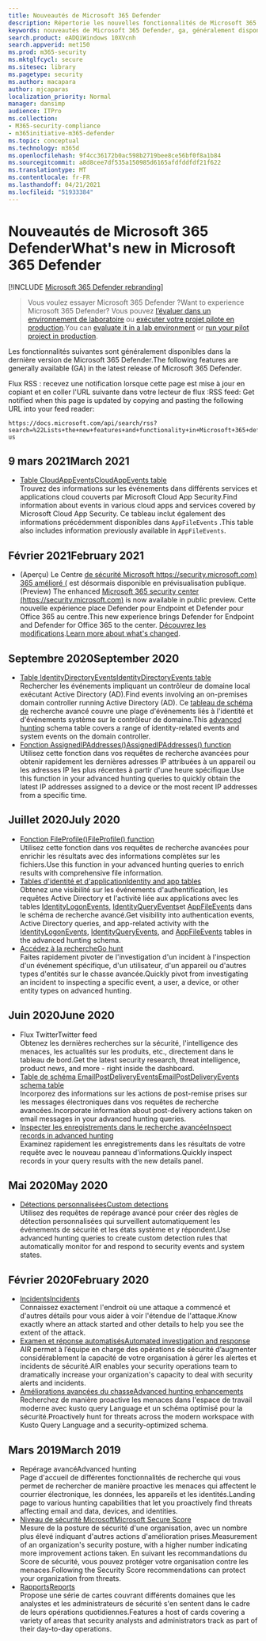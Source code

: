 ```yaml
---
title: Nouveautés de Microsoft 365 Defender
description: Répertorie les nouvelles fonctionnalités de Microsoft 365 Defender
keywords: nouveautés de Microsoft 365 Defender, ga, généralement disponibles, fonctionnalités, disponibles, nouvelles
search.product: eADQiWindows 10XVcnh
search.appverid: met150
ms.prod: m365-security
ms.mktglfcycl: secure
ms.sitesec: library
ms.pagetype: security
ms.author: macapara
author: mjcaparas
localization_priority: Normal
manager: dansimp
audience: ITPro
ms.collection:
- M365-security-compliance
- m365initiative-m365-defender
ms.topic: conceptual
ms.technology: m365d
ms.openlocfilehash: 9f4cc36172b0ac598b2719bee8ce56bf0f8a1b84
ms.sourcegitcommit: a8d8cee7df535a150985d6165afdfddfdf21f622
ms.translationtype: MT
ms.contentlocale: fr-FR
ms.lasthandoff: 04/21/2021
ms.locfileid: "51933384"
---
```

# <a name="whats-new-in-microsoft-365-defender"></a><span data-ttu-id="96264-104">Nouveautés de Microsoft 365 Defender</span><span class="sxs-lookup"><span data-stu-id="96264-104">What's new in Microsoft 365 Defender</span></span>

[!INCLUDE [Microsoft 365 Defender rebranding](../includes/microsoft-defender.md)]

> <span data-ttu-id="96264-105">Vous voulez essayer Microsoft 365 Defender ?</span><span class="sxs-lookup"><span data-stu-id="96264-105">Want to experience Microsoft 365 Defender?</span></span> <span data-ttu-id="96264-106">Vous pouvez [l’évaluer dans un environnement de laboratoire](m365d-evaluation.md?ocid=cx-docs-MTPtriallab) ou [exécuter votre projet pilote en production](m365d-pilot.md?ocid=cx-evalpilot).</span><span class="sxs-lookup"><span data-stu-id="96264-106">You can [evaluate it in a lab environment](m365d-evaluation.md?ocid=cx-docs-MTPtriallab) or [run your pilot project in production](m365d-pilot.md?ocid=cx-evalpilot).</span></span>
>

<span data-ttu-id="96264-107">Les fonctionnalités suivantes sont généralement disponibles dans la dernière version de Microsoft 365 Defender.</span><span class="sxs-lookup"><span data-stu-id="96264-107">The following features are generally available (GA) in the latest release of Microsoft 365 Defender.</span></span>

<span data-ttu-id="96264-108">Flux RSS : recevez une notification lorsque cette page est mise à jour en copiant et en coller l'URL suivante dans votre lecteur de flux :</span><span class="sxs-lookup"><span data-stu-id="96264-108">RSS feed: Get notified when this page is updated by copying and pasting the following URL into your feed reader:</span></span>
```http
https://docs.microsoft.com/api/search/rss?search=%22Lists+the+new+features+and+functionality+in+Microsoft+365+defender%22&locale=en-us
```

## <a name="march-2021"></a><span data-ttu-id="96264-109">9 mars 2021</span><span class="sxs-lookup"><span data-stu-id="96264-109">March 2021</span></span>
- [<span data-ttu-id="96264-110">Table CloudAppEvents</span><span class="sxs-lookup"><span data-stu-id="96264-110">CloudAppEvents table</span></span>](advanced-hunting-cloudappevents-table.md) <br><span data-ttu-id="96264-111">Trouvez des informations sur les événements dans différents services et applications cloud couverts par Microsoft Cloud App Security.</span><span class="sxs-lookup"><span data-stu-id="96264-111">Find information about events in various cloud apps and services covered by Microsoft Cloud App Security.</span></span> <span data-ttu-id="96264-112">Ce tableau inclut également des informations précédemment disponibles dans `AppFileEvents` .</span><span class="sxs-lookup"><span data-stu-id="96264-112">This table also includes information previously available in `AppFileEvents`.</span></span>
## <a name="february-2021"></a><span data-ttu-id="96264-113">Février 2021</span><span class="sxs-lookup"><span data-stu-id="96264-113">February 2021</span></span>
- <span data-ttu-id="96264-114">(Aperçu) Le Centre [de sécurité Microsoft https://security.microsoft.com) 365 amélioré (](https://security.microsoft.com) est désormais disponible en prévisualisation publique.</span><span class="sxs-lookup"><span data-stu-id="96264-114">(Preview) The enhanced [Microsoft 365 security center (https://security.microsoft.com)](https://security.microsoft.com) is now available in public preview.</span></span> <span data-ttu-id="96264-115">Cette nouvelle expérience place Defender pour Endpoint et Defender pour Office 365 au centre.</span><span class="sxs-lookup"><span data-stu-id="96264-115">This new experience brings Defender for Endpoint and Defender for Office 365 to the center.</span></span> <span data-ttu-id="96264-116">[Découvrez les modifications](./overview-security-center.md).</span><span class="sxs-lookup"><span data-stu-id="96264-116">[Learn more about what's changed](./overview-security-center.md).</span></span>

## <a name="september-2020"></a><span data-ttu-id="96264-117">Septembre 2020</span><span class="sxs-lookup"><span data-stu-id="96264-117">September 2020</span></span>
- [<span data-ttu-id="96264-118">Table IdentityDirectoryEvents</span><span class="sxs-lookup"><span data-stu-id="96264-118">IdentityDirectoryEvents table</span></span>](advanced-hunting-identitydirectoryevents-table.md) <br> <span data-ttu-id="96264-119">Rechercher les événements impliquant un contrôleur de domaine local exécutant Active Directory (AD).</span><span class="sxs-lookup"><span data-stu-id="96264-119">Find events involving an on-premises domain controller running Active Directory (AD).</span></span> <span data-ttu-id="96264-120">Ce [tableau de schéma de](advanced-hunting-overview.md) recherche avancé couvre une plage d'événements liés à l'identité et d'événements système sur le contrôleur de domaine.</span><span class="sxs-lookup"><span data-stu-id="96264-120">This [advanced hunting](advanced-hunting-overview.md) schema table covers a range of identity-related events and system events on the domain controller.</span></span>
- [<span data-ttu-id="96264-121">Fonction AssignedIPAddresses()</span><span class="sxs-lookup"><span data-stu-id="96264-121">AssignedIPAddresses() function</span></span>](advanced-hunting-assignedipaddresses-function.md) <br> <span data-ttu-id="96264-122">Utilisez cette fonction dans vos requêtes de recherche avancées pour obtenir rapidement les dernières adresses IP attribuées à un appareil ou les adresses IP les plus récentes à partir d'une heure spécifique.</span><span class="sxs-lookup"><span data-stu-id="96264-122">Use this function in your advanced hunting queries to quickly obtain the latest IP addresses assigned to a device or the most recent IP addresses from a specific time.</span></span>

## <a name="july-2020"></a><span data-ttu-id="96264-123">Juillet 2020</span><span class="sxs-lookup"><span data-stu-id="96264-123">July 2020</span></span>
- [<span data-ttu-id="96264-124">Fonction FileProfile()</span><span class="sxs-lookup"><span data-stu-id="96264-124">FileProfile() function</span></span>](advanced-hunting-fileprofile-function.md) <br> <span data-ttu-id="96264-125">Utilisez cette fonction dans vos requêtes de recherche avancées pour enrichir les résultats avec des informations complètes sur les fichiers.</span><span class="sxs-lookup"><span data-stu-id="96264-125">Use this function in your advanced hunting queries to enrich results with comprehensive file information.</span></span>
- [<span data-ttu-id="96264-126">Tables d'identité et d'application</span><span class="sxs-lookup"><span data-stu-id="96264-126">Identity and app tables</span></span>](advanced-hunting-schema-tables.md)<br> <span data-ttu-id="96264-127">Obtenez une visibilité sur les événements d'authentification, les requêtes Active Directory et l'activité liée aux applications avec les tables [IdentityLogonEvents,](advanced-hunting-identitylogonevents-table.md) [IdentityQueryEvents](advanced-hunting-identityqueryevents-table.md)et [AppFileEvents](advanced-hunting-appfileevents-table.md) dans le schéma de recherche avancé.</span><span class="sxs-lookup"><span data-stu-id="96264-127">Get visibility into authentication events, Active Directory queries, and app-related activity with the [IdentityLogonEvents](advanced-hunting-identitylogonevents-table.md), [IdentityQueryEvents](advanced-hunting-identityqueryevents-table.md), and [AppFileEvents](advanced-hunting-appfileevents-table.md) tables in the advanced hunting schema.</span></span>
- [<span data-ttu-id="96264-128">Accédez à la recherche</span><span class="sxs-lookup"><span data-stu-id="96264-128">Go hunt</span></span>](advanced-hunting-go-hunt.md)<br> <span data-ttu-id="96264-129">Faites rapidement pivoter de l'investigation d'un incident à l'inspection d'un événement spécifique, d'un utilisateur, d'un appareil ou d'autres types d'entités sur le chasse avancée.</span><span class="sxs-lookup"><span data-stu-id="96264-129">Quickly pivot from investigating an incident to inspecting a specific event, a user, a device, or other entity types on advanced hunting.</span></span>

## <a name="june-2020"></a><span data-ttu-id="96264-130">Juin 2020</span><span class="sxs-lookup"><span data-stu-id="96264-130">June 2020</span></span>
- <span data-ttu-id="96264-131">Flux Twitter</span><span class="sxs-lookup"><span data-stu-id="96264-131">Twitter feed</span></span> <br> <span data-ttu-id="96264-132">Obtenez les dernières recherches sur la sécurité, l'intelligence des menaces, les actualités sur les produits, etc., directement dans le tableau de bord.</span><span class="sxs-lookup"><span data-stu-id="96264-132">Get the latest security research, threat intelligence, product news, and more - right inside the dashboard.</span></span>
- [<span data-ttu-id="96264-133">Table de schéma EmailPostDeliveryEvents</span><span class="sxs-lookup"><span data-stu-id="96264-133">EmailPostDeliveryEvents schema table</span></span>](advanced-hunting-emailpostdeliveryevents-table.md) <br> <span data-ttu-id="96264-134">Incorporez des informations sur les actions de post-remise prises sur les messages électroniques dans vos requêtes de recherche avancées.</span><span class="sxs-lookup"><span data-stu-id="96264-134">Incorporate information about post-delivery actions taken on email messages in your advanced hunting queries.</span></span>
- [<span data-ttu-id="96264-135">Inspecter les enregistrements dans le recherche avancée</span><span class="sxs-lookup"><span data-stu-id="96264-135">Inspect records in advanced hunting</span></span>](advanced-hunting-query-results.md#drill-down-from-query-results) <br> <span data-ttu-id="96264-136">Examinez rapidement les enregistrements dans les résultats de votre requête avec le nouveau panneau d'informations.</span><span class="sxs-lookup"><span data-stu-id="96264-136">Quickly inspect records in your query results with the new details panel.</span></span>

## <a name="may-2020"></a><span data-ttu-id="96264-137">Mai 2020</span><span class="sxs-lookup"><span data-stu-id="96264-137">May 2020</span></span>
- [<span data-ttu-id="96264-138">Détections personnalisées</span><span class="sxs-lookup"><span data-stu-id="96264-138">Custom detections</span></span>](custom-detections-overview.md) <br> <span data-ttu-id="96264-139">Utilisez des requêtes de repérage avancé pour créer des règles de détection personnalisées qui surveillent automatiquement les événements de sécurité et les états système et y répondent.</span><span class="sxs-lookup"><span data-stu-id="96264-139">Use advanced hunting queries to create custom detection rules that automatically monitor for and respond to security events and system states.</span></span>

## <a name="february-2020"></a><span data-ttu-id="96264-140">Février 2020</span><span class="sxs-lookup"><span data-stu-id="96264-140">February 2020</span></span>
- [<span data-ttu-id="96264-141">Incidents</span><span class="sxs-lookup"><span data-stu-id="96264-141">Incidents</span></span>](incidents-overview.md) <br> <span data-ttu-id="96264-142">Connaissez exactement l'endroit où une attaque a commencé et d'autres détails pour vous aider à voir l'étendue de l'attaque.</span><span class="sxs-lookup"><span data-stu-id="96264-142">Know exactly where an attack started and other details to help you see the extent of the attack.</span></span>
- [<span data-ttu-id="96264-143">Examen et réponse automatisés</span><span class="sxs-lookup"><span data-stu-id="96264-143">Automated investigation and response</span></span>](m365d-autoir.md) <br> <span data-ttu-id="96264-144">AIR permet à l’équipe en charge des opérations de sécurité d’augmenter considérablement la capacité de votre organisation à gérer les alertes et incidents de sécurité.</span><span class="sxs-lookup"><span data-stu-id="96264-144">AIR enables your security operations team to dramatically increase your organization's capacity to deal with security alerts and incidents.</span></span>
- [<span data-ttu-id="96264-145">Améliorations avancées du chasse</span><span class="sxs-lookup"><span data-stu-id="96264-145">Advanced hunting enhancements</span></span>](advanced-hunting-overview.md) <br> <span data-ttu-id="96264-146">Recherchez de manière proactive les menaces dans l'espace de travail moderne avec kusto query Language et un schéma optimisé pour la sécurité.</span><span class="sxs-lookup"><span data-stu-id="96264-146">Proactively hunt for threats across the modern workspace with Kusto Query Language and a security-optimized schema.</span></span>

## <a name="march-2019"></a><span data-ttu-id="96264-147">Mars 2019</span><span class="sxs-lookup"><span data-stu-id="96264-147">March 2019</span></span>
- <span data-ttu-id="96264-148">Repérage avancé</span><span class="sxs-lookup"><span data-stu-id="96264-148">Advanced hunting</span></span> <br> <span data-ttu-id="96264-149">Page d'accueil de différentes fonctionnalités de recherche qui vous permet de rechercher de manière proactive les menaces qui affectent le courrier électronique, les données, les appareils et les identités.</span><span class="sxs-lookup"><span data-stu-id="96264-149">Landing page to various hunting capabilities that let you proactively find threats affecting email and data, devices, and identities.</span></span>
- [<span data-ttu-id="96264-150">Niveau de sécurité Microsoft</span><span class="sxs-lookup"><span data-stu-id="96264-150">Microsoft Secure Score</span></span>](microsoft-secure-score.md) <br> <span data-ttu-id="96264-151">Mesure de la posture de sécurité d'une organisation, avec un nombre plus élevé indiquant d'autres actions d'amélioration prises.</span><span class="sxs-lookup"><span data-stu-id="96264-151">Measurement of an organization's security posture, with a higher number indicating more improvement actions taken.</span></span> <span data-ttu-id="96264-152">En suivant les recommandations du Score de sécurité, vous pouvez protéger votre organisation contre les menaces.</span><span class="sxs-lookup"><span data-stu-id="96264-152">Following the Security Score recommendations can protect your organization from threats.</span></span> 
- [<span data-ttu-id="96264-153">Rapports</span><span class="sxs-lookup"><span data-stu-id="96264-153">Reports</span></span>](overview-security-center.md) <br>  <span data-ttu-id="96264-154">Propose une série de cartes couvrant différents domaines que les analystes et les administrateurs de sécurité s'en sentent dans le cadre de leurs opérations quotidiennes.</span><span class="sxs-lookup"><span data-stu-id="96264-154">Features a host of cards covering a variety of areas that security analysts and administrators track as part of their day-to-day operations.</span></span>
